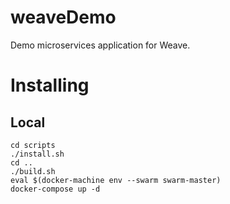 # weaveDemo
Demo microservices application for Weave.


# Installing
## Local
```
cd scripts
./install.sh
cd ..
./build.sh
eval $(docker-machine env --swarm swarm-master)
docker-compose up -d
```
